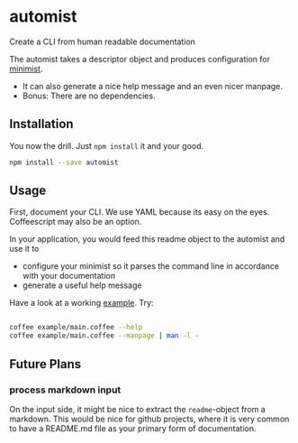 # automist
Create a CLI from human readable documentation

The automist takes a descriptor object and produces configuration for [minimist](https://github.com/substack/minimist).
- It can also generate a nice help message and an even nicer manpage.
- Bonus: There are no dependencies.

## Installation
You now the drill. Just `npm install` it and your good.
``` bash
npm install --save automist
```
## Usage

First, document your CLI. We use YAML because its easy on the eyes. Coffeescript may also be an option.

In your application, you would feed this readme object to the automist and use it to

- configure your minimist so it parses the command line in accordance with your documentation
- generate a useful help message

Have a look at a working [example](example/). Try:

```bash

coffee example/main.coffee --help
coffee example/main.coffee --manpage | man -l -

```

## Future Plans

### process markdown input
On the input side, it might be nice to extract the `readme`-object from
a markdown. This would be nice for github projects, where it is very common
to have a README.md file as your primary form of documentation.

